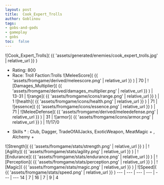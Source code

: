 ```yaml
---
layout: post
title:  Cook_Expert_Trolls
author: Goblinou
tags:
- gobs-and-gods
- gameplay
- gobs
toc:  false
---
```


![Cook_Expert_Trolls]( {{ 'assets/generated/enemies/cook_expert_trolls.jpg' | relative_url }} )
- Rating: 800
- Race: Troll  Faction:Trolls
![MeleeScore]( {{ 'assets/fromgame/derived/meleescore.png' | relative_url }} ) | 70 | ![Damages_Multiplier]( {{ 'assets/fromgame/derived/damages_multiplier.png' | relative_url }} ) | 13-31 | ![range]( {{ 'assets/fromgame/icons/range.png' | relative_url }} ) | 1
![health]( {{ 'assets/fromgame/icons/health.png' | relative_url }} ) | 71 | ![essence]( {{ 'assets/fromgame/icons/essence.png' | relative_url }} ) | 71 | ![MeleeDefense]( {{ 'assets/fromgame/derived/meleedefense.png' | relative_url }} ) | 31 | ![armor]( {{ 'assets/fromgame/icons/armor.png' | relative_url }} ) | 11/17/0
* Skills * : Club, Dagger, TradeOfAllJacks, ExoticWeapon, MeatMagic + , Alchemy + 

![Strength]( {{ 'assets/fromgame/stats/strength.png' | relative_url }} ) | ![Agility]( {{ 'assets/fromgame/stats/agility.png' | relative_url }} ) | ![Endurance]( {{ 'assets/fromgame/stats/endurance.png' | relative_url }} ) | ![Perception]( {{ 'assets/fromgame/stats/perception.png' | relative_url }} ) | ![Magic]( {{ 'assets/fromgame/stats/magic.png' | relative_url }} ) | ![Speed]( {{ 'assets/fromgame/stats/speed.png' | relative_url }} )
--- | --- | --- | --- | --- | ---
14 | 7 | 16 | 7 | 9 | 4
